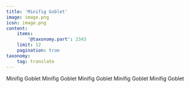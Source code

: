 ```yaml
---
title: 'Minifig Goblet'
image: image.png
icon: image.png
content:
    items:
        '@taxonomy.part': 2343
    limit: 12
    pagination: true
taxonomy:
    tag: translate
---
```


Minifig Goblet
Minifig Goblet
Minifig Goblet
Minifig Goblet
Minifig Goblet
